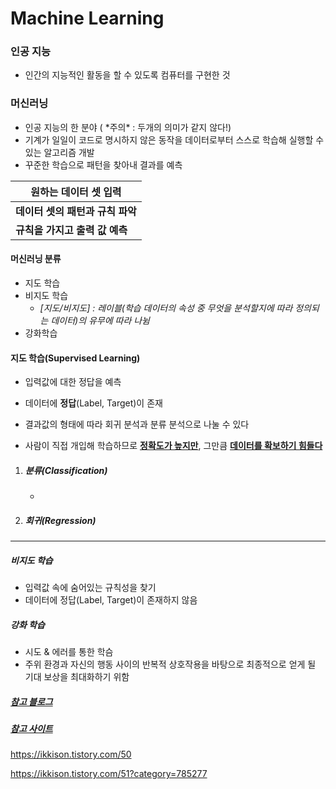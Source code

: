 # Machine Learning

### 인공 지능

- 인간의 지능적인 활동을 할 수 있도록 컴퓨터를 구현한 것



### 머신러닝

- 인공 지능의 한 분야 ( \*주의\* : 두개의 의미가 같지 않다!)
- 기계가 일일이 코드로 명시하지 않은 동작을 데이터로부터 스스로 학습해 실행할 수 있는 알고리즘 개발
- 꾸준한 학습으로 패턴을 찾아내 결과를 예측

| 원하는 데이터 셋 입력            |
| -------------------------------- |
| **데이터 셋의 패턴과 규칙 파악** |
| **규칙을 가지고 출력 값 예측**   |



#### 머신러닝 분류

- 지도 학습
- 비지도 학습
  - *[지도/비지도] : 레이블(학습 데이터의 속성 중 무엇을 분석할지에 따라 정의되는 데이터)의 유무에 따라 나뉨*
- 강화학습



#### 지도 학습(Supervised Learning)

- 입력값에 대한 정답을 예측

- 데이터에 **정답**(Label, Target)이 존재

- 결과값의 형태에 따라 회귀 분석과 분류 분석으로 나눌 수 있다

- 사람이 직접 개입해 학습하므로 **<u>정확도가 높지만</u>**, 그만큼 <u>**데이터를 확보하기 힘들다**</u>

  

1. ##### 분류(Classification)

   - 

2. ##### 회귀(Regression)



---

##### 비지도 학습

- 입력값 속에 숨어있는 규칙성을 찾기
- 데이터에 정답(Label, Target)이 존재하지 않음



##### 강화 학습

- 시도 & 에러를 통한 학슴
- 주위 환경과 자신의 행동 사이의 반복적 상호작용을 바탕으로 최종적으로 얻게 될 기대 보상을 최대화하기 위함

















##### [참고 블로그](https://ikkison.tistory.com/49?category=785277)

##### [참고 사이트](http://tcpschool.com/deeplearning/intro)

https://ikkison.tistory.com/50

https://ikkison.tistory.com/51?category=785277